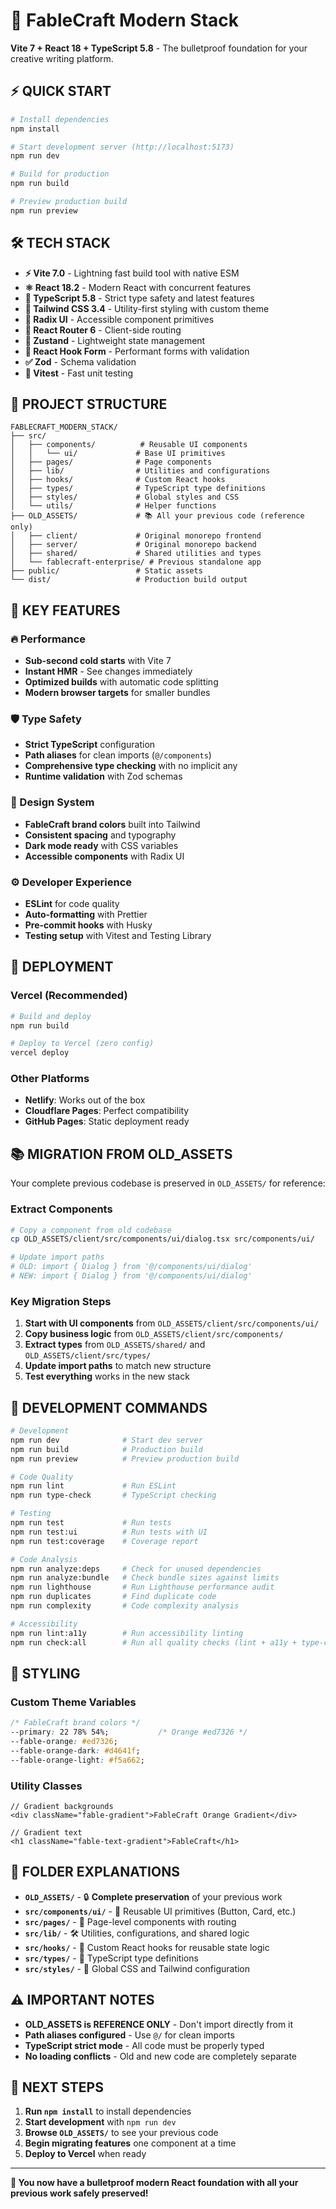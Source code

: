 # 🚀 FableCraft Modern Stack

**Vite 7 + React 18 + TypeScript 5.8** - The bulletproof foundation for your creative writing platform.

## ⚡ **QUICK START**

```bash
# Install dependencies
npm install

# Start development server (http://localhost:5173)
npm run dev

# Build for production
npm run build

# Preview production build
npm run preview
```

## 🛠️ **TECH STACK**

- **⚡ Vite 7.0** - Lightning fast build tool with native ESM
- **⚛️ React 18.2** - Modern React with concurrent features  
- **📘 TypeScript 5.8** - Strict type safety and latest features
- **🎨 Tailwind CSS 3.4** - Utility-first styling with custom theme
- **🧩 Radix UI** - Accessible component primitives
- **🔀 React Router 6** - Client-side routing
- **🏪 Zustand** - Lightweight state management
- **📝 React Hook Form** - Performant forms with validation
- **✅ Zod** - Schema validation
- **🧪 Vitest** - Fast unit testing

## 📁 **PROJECT STRUCTURE**

```
FABLECRAFT_MODERN_STACK/
├── src/
│   ├── components/          # Reusable UI components
│   │   └── ui/             # Base UI primitives
│   ├── pages/              # Page components
│   ├── lib/                # Utilities and configurations
│   ├── hooks/              # Custom React hooks
│   ├── types/              # TypeScript type definitions
│   ├── styles/             # Global styles and CSS
│   └── utils/              # Helper functions
├── OLD_ASSETS/             # 📚 All your previous code (reference only)
│   ├── client/             # Original monorepo frontend
│   ├── server/             # Original monorepo backend
│   ├── shared/             # Shared utilities and types
│   └── fablecraft-enterprise/ # Previous standalone app
├── public/                 # Static assets
└── dist/                   # Production build output
```

## 🎯 **KEY FEATURES**

### **🔥 Performance**
- **Sub-second cold starts** with Vite 7
- **Instant HMR** - See changes immediately
- **Optimized builds** with automatic code splitting
- **Modern browser targets** for smaller bundles

### **🛡️ Type Safety**
- **Strict TypeScript** configuration
- **Path aliases** for clean imports (`@/components`)
- **Comprehensive type checking** with no implicit any
- **Runtime validation** with Zod schemas

### **🎨 Design System**
- **FableCraft brand colors** built into Tailwind
- **Consistent spacing** and typography
- **Dark mode ready** with CSS variables
- **Accessible components** with Radix UI

### **⚙️ Developer Experience**
- **ESLint** for code quality
- **Auto-formatting** with Prettier
- **Pre-commit hooks** with Husky
- **Testing setup** with Vitest and Testing Library

## 🚀 **DEPLOYMENT**

### **Vercel (Recommended)**
```bash
# Build and deploy
npm run build

# Deploy to Vercel (zero config)
vercel deploy
```

### **Other Platforms**
- **Netlify**: Works out of the box
- **Cloudflare Pages**: Perfect compatibility  
- **GitHub Pages**: Static deployment ready

## 📚 **MIGRATION FROM OLD_ASSETS**

Your complete previous codebase is preserved in `OLD_ASSETS/` for reference:

### **Extract Components**
```bash
# Copy a component from old codebase
cp OLD_ASSETS/client/src/components/ui/dialog.tsx src/components/ui/

# Update import paths
# OLD: import { Dialog } from '@/components/ui/dialog'
# NEW: import { Dialog } from '@/components/ui/dialog'
```

### **Key Migration Steps**
1. **Start with UI components** from `OLD_ASSETS/client/src/components/ui/`
2. **Copy business logic** from `OLD_ASSETS/client/src/components/`
3. **Extract types** from `OLD_ASSETS/shared/` and `OLD_ASSETS/client/src/types/`
4. **Update import paths** to match new structure
5. **Test everything** works in the new stack

## 🔧 **DEVELOPMENT COMMANDS**

```bash
# Development
npm run dev              # Start dev server
npm run build            # Production build
npm run preview          # Preview production build

# Code Quality  
npm run lint             # Run ESLint
npm run type-check       # TypeScript checking

# Testing
npm run test             # Run tests
npm run test:ui          # Run tests with UI
npm run test:coverage    # Coverage report

# Code Analysis
npm run analyze:deps     # Check for unused dependencies
npm run analyze:bundle   # Check bundle sizes against limits
npm run lighthouse       # Run Lighthouse performance audit
npm run duplicates       # Find duplicate code
npm run complexity       # Code complexity analysis

# Accessibility
npm run lint:a11y        # Run accessibility linting
npm run check:all        # Run all quality checks (lint + a11y + type-check)
```

## 🎨 **STYLING**

### **Custom Theme Variables**
```css
/* FableCraft brand colors */
--primary: 22 78% 54%;           /* Orange #ed7326 */
--fable-orange: #ed7326;
--fable-orange-dark: #d4641f;
--fable-orange-light: #f5a662;
```

### **Utility Classes**
```tsx
// Gradient backgrounds
<div className="fable-gradient">FableCraft Orange Gradient</div>

// Gradient text
<h1 className="fable-text-gradient">FableCraft</h1>
```

## 📖 **FOLDER EXPLANATIONS**

- **`OLD_ASSETS/`** - 🔒 **Complete preservation** of your previous work
- **`src/components/ui/`** - 🧩 Reusable UI primitives (Button, Card, etc.)
- **`src/pages/`** - 📄 Page-level components with routing
- **`src/lib/`** - 🛠️ Utilities, configurations, and shared logic
- **`src/hooks/`** - 🎣 Custom React hooks for reusable state logic
- **`src/types/`** - 📘 TypeScript type definitions
- **`src/styles/`** - 🎨 Global CSS and Tailwind configuration

## ⚠️ **IMPORTANT NOTES**

- **OLD_ASSETS is REFERENCE ONLY** - Don't import directly from it
- **Path aliases configured** - Use `@/` for clean imports
- **TypeScript strict mode** - All code must be properly typed
- **No loading conflicts** - Old and new code are completely separate

## 🤝 **NEXT STEPS**

1. **Run `npm install`** to install dependencies
2. **Start development** with `npm run dev`
3. **Browse `OLD_ASSETS/`** to see your previous code
4. **Begin migrating features** one component at a time
5. **Deploy to Vercel** when ready

---

**🎉 You now have a bulletproof modern React foundation with all your previous work safely preserved!**